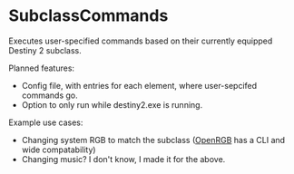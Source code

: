 # SubclassCommands
Executes user-specified commands based on their currently equipped Destiny 2 subclass.

Planned features:
- Config file, with entries for each element, where user-sepcifed commands go.
- Option to only run while destiny2.exe is running.

Example use cases:
- Changing system RGB to match the subclass ([OpenRGB](https://openrgb.org/) has a CLI and wide compatability)
- Changing music? I don't know, I made it for the above.


